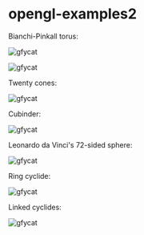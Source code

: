 # opengl-examples2

Bianchi-Pinkall torus:

![gfycat](https://thumbs.gfycat.com/MetallicLimpEft-size_restricted.gif)

![gfycat](https://thumbs.gfycat.com/FormalConcernedAnnelid-size_restricted.gif)

Twenty cones:

![gfycat](https://thumbs.gfycat.com/DeepCluelessKissingbug-size_restricted.gif)

Cubinder:

![gfycat](https://thumbs.gfycat.com/ThatOccasionalGraysquirrel-size_restricted.gif)

Leonardo da Vinci's 72-sided sphere:

![gfycat](https://thumbs.gfycat.com/UnhealthyEdibleCheetah-size_restricted.gif)

Ring cyclide:

![gfycat](https://thumbs.gfycat.com/PertinentPepperyIrishwaterspaniel-size_restricted.gif)

Linked cyclides:

![gfycat](https://thumbs.gfycat.com/RealRigidBoa-size_restricted.gif)